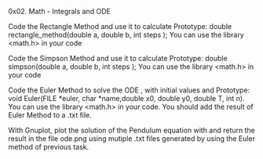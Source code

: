 0x02. Math - Integrals and ODE

Code the Rectangle Method and use it to calculate 
Prototype: double rectangle_method(double a, double b, int steps );
You can use the library <math.h> in your code

Code the Simpson Method and use it to calculate 
Prototype: double simpson(double a, double b, int steps );
You can use the library <math.h> in your code

Code the Euler Method to solve the ODE , with initial values  and 
Prototype: void Euler(FILE *euler, char *name,double x0, double y0, double T, int n).
You can use the library <math.h> in your code.
You should add the result of Euler Method to a .txt file.

With Gnuplot, plot the solution of the Pendulum equation with  and return the result in the file ode.png using mutiple .txt files generated by using the Euler method of previous task.
